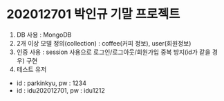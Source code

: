 # 202012701 박인규 기말 프로젝트
1) DB 사용 : MongoDB
2) 2개 이상 모델 정의(collection) : coffee(커피 정보), user(회원정보)
3) 인증 사용 : session 사용으로 로그인/로그아웃/회원가입 중복 방지(id가 같을 경우) 구현
4) 테스트 유저
- id : parkinkyu, pw : 1234
- id : idu202012701, pw : idu1212
